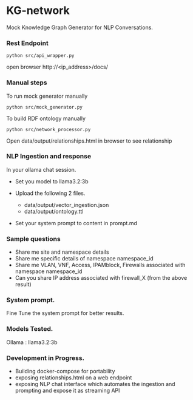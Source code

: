 # KG-network

Mock Knowledge Graph Generator for NLP Conversations.

### Rest Endpoint
```
python src/api_wrapper.py 
```
open browser http://<ip_address>/docs/

### Manual steps
To run mock generator manually
```
python src/mock_generator.py
```

To build RDF ontology  manually
```
python src/network_processor.py
```

Open data/output/relationships.html in browser to see relationship


### NLP Ingestion and response
In your ollama chat session.

* Set you model to llama3.2:3b

* Upload the following 2 files.
  -  data/output/vector_ingestion.json
  -  data/output/ontology.ttl

* Set your system prompt to content in prompt.md

### Sample questions 
* Share me site and namespace details
* Share me specific details of namespace namespace_id
* Share me VLAN, VNF, Access, IPAMblock, Firewalls associated with namespace namespace_id
* Can you share IP address associated with firewall_X (from the above result)

### System prompt.
Fine Tune the system prompt for better results.

### Models Tested.
Ollama : llama3.2:3b


### Development in Progress. 
* Building docker-compose for portability
* exposing relationships.html on a web endpoint
* exposing NLP chat interface which automates the ingestion and prompting and expose it as streaming API
 
